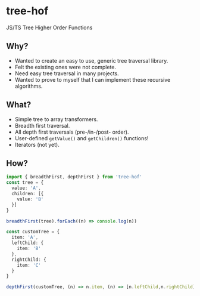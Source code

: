 # tree-hof
JS/TS Tree Higher Order Functions

## Why?

 * Wanted to create an easy to use, generic tree traversal library.
 * Felt the existing ones were not complete.
 * Need easy tree traversal in many projects.
 * Wanted to prove to myself that I can implement these recursive algorithms.

## What?

 * Simple tree to array transformers.
 * Breadth first traversal.
 * All depth first traversals (pre-/in-/post- order).
 * User-defined ```getValue()``` and ```getChildren()``` functions!
 * Iterators (not yet).

## How?

```typescript
import { breadthFirst, depthFirst } from 'tree-hof'
const tree = {
  value: 'A',
  children: [{
    value: 'B'
  }]
}

breadthFirst(tree).forEach((n) => console.log(n))

const customTree = {
  item: 'A',
  leftChild: {
    item: 'B'
  },
  rightChild: {
    item: 'C'
  }
}

depthFirst(customTree, (n) => n.item, (n) => [n.leftChild,n.rightChild]).map((v) => console.log(v))
```
